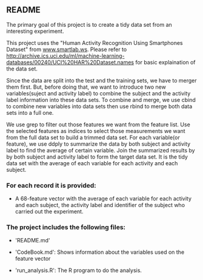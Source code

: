 ## README
The primary goal of this project is to create a tidy data set from an interesting experiment.

This project uses the "Human Activity Recognition Using Smartphones Dataset" from www.smartlab.ws.
Please refer to http://archive.ics.uci.edu/ml/machine-learning-databases/00240/UCI%20HAR%20Dataset.names for basic explaination of the data set.

Since the data are split into the test and the training sets, we have to merger them first. But, before doing that, we want to introduce two new variables(suject and activity label) to combine the subject and the activity label information into these data sets. To combine and merge, we use cbind to combine new variables into data sets then use rbind to merge both data sets into a full one.

We use grep to filter out those features we want from the feature list. Use the selected features as indices to select those measurements we want from the full data set to build a trimmed data set. For each variable(or feature), we use ddply to summarize the data by both subject and activity label to find the average of certain variable. Join the summarized results by
by both subject and activity label to form the target data set. It is the tidy data set with the average of each variable for each activity and each subject. 

### For each record it is provided:

- A 68-feature vector with the average of each variable for each activity and each subject, the activity label and identifier of the subject who carried out the experiment.

### The project includes the following files:

- 'README.md'

- 'CodeBook.md': Shows information about the variables used on the feature vector

- 'run_analysis.R': The R program to do the analysis.


